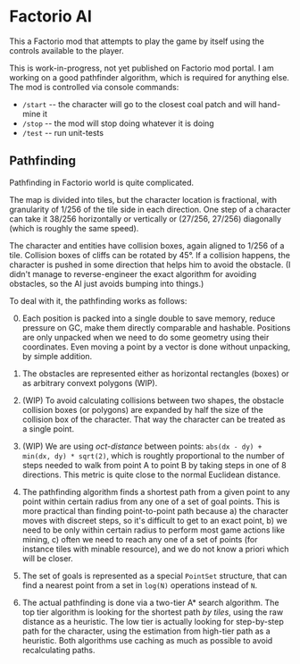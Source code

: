 # Factorio AI

This a Factorio mod that attempts to play the game by itself using the controls available to the player.

This is work-in-progress, not yet published on Factorio mod portal. I am working on a good pathfinder algorithm, which is required for anything else. The mod is controlled via console commands:

* `/start` -- the character will go to the closest coal patch and will hand-mine it
* `/stop` -- the mod will stop doing whatever it is doing 
* `/test` -- run unit-tests

## Pathfinding

Pathfinding in Factorio world is quite complicated.

The map is divided into tiles, but the character location is fractional, with granularity of 1/256 of the tile side in each direction. One step of a character can take it 38/256 horizontally or vertically or (27/256, 27/256) diagonally (which is roughly the same speed).

The character and entities have collision boxes, again aligned to 1/256 of a tile. Collision boxes of cliffs can be rotated by 45°. If a collision happens, the character is pushed in some direction that helps him to avoid the obstacle. (I didn't manage to reverse-engineer the exact algorithm for avoiding obstacles, so the AI just avoids bumping into things.)

To deal with it, the pathfinding works as follows:

0. Each position is packed into a single double to save memory, reduce pressure on GC, make them directly comparable and hashable. Positions are only unpacked when we need to do some geometry using their coordinates. Even moving a point by a vector is done without unpacking, by simple addition.

1. The obstacles are represented either as horizontal rectangles (boxes) or as arbitrary convext polygons (WIP).

2. (WIP) To avoid calculating collisions between two shapes, the obstacle collision boxes (or polygons) are expanded by half the size of the collision box of the character. That way the character can be treated as a single point.

3. (WIP) We are using *oct-distance* between points: `abs(dx - dy) + min(dx, dy) * sqrt(2)`, which is roughtly proportional to the number of steps needed to walk from point A to point B by taking steps in one of 8 directions. This metric is quite close to the normal Euclidean distance.

4. The pathfinding algorithm finds a shortest path from a given point to any point within certain radius from any one of a set of goal points. This is more practical than finding point-to-point path because a) the character moves with discreet steps, so it's difficult to get to an exact point, b) we need to be only within certain radius to perform most game actions like mining, c) often we need to reach any one of a set of points (for instance tiles with minable resource), and we do not know a priori which will be closer.

5. The set of goals is represented as a special `PointSet` structure, that can find a nearest point from a set in `log(N)` operations instead of `N`.

6. The actual pathfinding is done via a two-tier A* search algorithm. The top tier algorithm is looking for the shortest path *by tiles*, using the raw distance as a heuristic. The low tier is actually looking for step-by-step path for the character, using the estimation from high-tier path as a heuristic. Both algorithms use caching as much as possible to avoid recalculating paths.